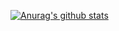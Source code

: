 [![Anurag's github stats](https://github-readme-stats.vercel.app/api?username=leotabosa&count_private=true&show_icons=true)](https://github.com/anuraghazra/github-readme-stats)
